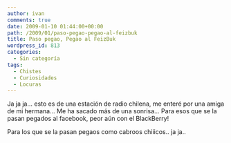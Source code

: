 ```yaml
---
author: ivan
comments: true
date: 2009-01-10 01:44:00+00:00
path: /2009/01/paso-pegao-pegao-al-feizbuk
title: Paso pegao, Pegao al FeizBuk
wordpress_id: 813
categories:
  - Sin categoría
tags:
  - Chistes
  - Curiosidades
  - Locuras
---
```


Ja ja ja... esto es de una estación de radio chilena, me enteré por una amiga de mi hermana... Me ha sacado más de una sonrisa... Para esos que se la pasan pegados al facebook, peor aún con el BlackBerry!

Para los que se la pasan pegaos como cabroos chiiicos.. ja ja..
